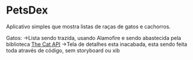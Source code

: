 # PetsDex

Aplicativo simples que mostra listas de raças de gatos e cachorros.

Gatos:
->Lista sendo trazida, usando Alamofire e sendo abastecida pela biblioteca [The Cat API](https://thecatapi.com/)
->Tela de detalhes esta inacabada, esta sendo feita toda através de código, sem storyboard ou xib
